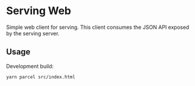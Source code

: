 # Serving Web

Simple web client for serving. This client consumes the JSON API exposed by the serving server.

## Usage

Development build:

```bash
yarn parcel src/index.html
```